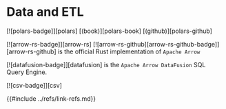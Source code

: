 # Data and ETL

[![polars-badge]][polars]  [(book)][polars-book]  [(github)][polars-github]

[![arrow-rs-badge]][arrow-rs]  [![arrow-rs-github][arrow-rs-github-badge]][arrow-rs-github] is the official Rust implementation of `Apache Arrow`

[![datafusion-badge]][datafusion] is the `Apache Arrow DataFusion` SQL Query Engine.

[![csv-badge]][csv]

{{#include ../refs/link-refs.md}}

